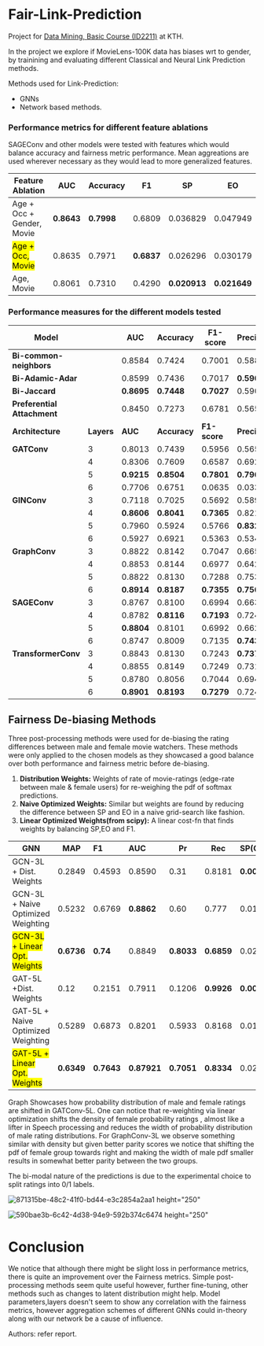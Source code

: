 # Fair-Link-Prediction
Project for [Data Mining, Basic Course (ID2211)](https://www.kth.se/student/kurser/kurs/ID2211?l=en) at KTH.

In the project we explore if MovieLens-100K data has biases wrt to gender, by trainining and evaluating different Classical and Neural Link Prediction methods.

Methods used for Link-Prediction:
- GNNs
- Network based methods.

### Performance metrics for different feature ablations

SAGEConv and other models were tested with features which would balance accuracy and fairness metric performance.
Mean aggreations are used wherever necessary as they would lead to more generalized features.

| **Feature Ablation**            | **AUC**   | **Accuracy** | **F1**   | **SP**     | **EO**     |
|---------------------------------|-----------|--------------|----------|------------|------------|
| Age + Occ + Gender, Movie       | **0.8643**| **0.7998**   | 0.6809   | 0.036829   | 0.047949   |
| <mark>Age + Occ, Movie</mark>                | 0.8635    | 0.7971       | **0.6837**| 0.026296   | 0.030179   |
| Age, Movie                      | 0.8061    | 0.7310       | 0.4290   | **0.020913**| **0.021649**|


### Performance measures for the different models tested

| **Model**                 |     | **AUC**   | **Accuracy** | **F1-score** | **Precision** | **Recall** |  **SP**     | **EO**     |
|---------------------------|-----|-----------|--------------|--------------|---------------|------------|------------|------------|
| **Bi-common-neighbors**   |     | 0.8584    | 0.7424       | 0.7001       | 0.5888        | 0.8632     |            |            |
| **Bi-Adamic-Adar**        |     | 0.8599    | 0.7436       | 0.7017       | **0.5907**    | 0.8642     |            |            |
| **Bi-Jaccard**            |     | **0.8695**| **0.7448**   | **0.7027**   | 0.5905        | **0.8674** |            |            |
| **Preferential Attachment** |   | 0.8450    | 0.7273       | 0.6781       | 0.5653        | 0.8472     |            |            |
| **Architecture**          | **Layers** | **AUC** | **Accuracy** | **F1-score** | **Precision** | **Recall** | **SP**     | **EO**     |
| **GATConv**               | 3   | 0.8013    | 0.7439       | 0.5956       | 0.5656        | 0.6288     | 0.007911   | **0.007694**|
|                           | 4   | 0.8306    | 0.7609       | 0.6587       | 0.6923        | 0.6283     | 0.009295   | 0.008364   |
|                           | 5   | **0.9215**| **0.8504**   | **0.7801**   | **0.7963**    | 0.7647     | 0.024848   | 0.018533   |
|                           | 6   | 0.7706    | 0.6751       | 0.0635       | 0.0331        | **0.8097** | **0.004536**| 0.013637   |
| **GINConv**               | 3   | 0.7118    | 0.7025       | 0.5692       | 0.5895        | 0.5502     | 0.026767   | 0.001744   |
|                           | 4   | **0.8606**| **0.8041**   | **0.7365**   | 0.8214        | **0.6675** | 0.016521   | 0.006719   |
|                           | 5   | 0.7960    | 0.5924       | 0.5766       | **0.8324**    | 0.4410     | **0.004849**| **0.000996**|
|                           | 6   | 0.5927    | 0.6921       | 0.5363       | 0.5342        | 0.5384     | 0.012549   | 0.004277   |
| **GraphConv**             | 3   | 0.8822    | 0.8142       | 0.7047       | 0.6650        | 0.7494     | 0.018200   | 0.006651   |
|                           | 4   | 0.8853    | 0.8144       | 0.6977       | 0.6426        | **0.7632** | 0.021984   | 0.023273   |
|                           | 5   | 0.8822    | 0.8130       | 0.7288       | 0.7538        | 0.7053     | **0.011697**| 0.005238   |
|                           | 6   | **0.8914**| **0.8187**   | **0.7355**   | **0.7564**    | 0.7158     | 0.030041   | **0.000958**|
| **SAGEConv**              | 3   | 0.8767    | 0.8100       | 0.6994       | 0.6632        | 0.7399     | **0.009929**| 0.016642   |
|                           | 4   | 0.8782    | **0.8116**   | **0.7193**   | 0.7244        | 0.7143     | 0.028708   | 0.008952   |
|                           | 5   | **0.8804**| 0.8101       | 0.6992       | 0.6621        | **0.7406** | 0.016706   | 0.003372   |
|                           | 6   | 0.8747    | 0.8009       | 0.7135       | **0.7439**    | 0.6855     | 0.017205   | **0.001091**|
| **TransformerConv**       | 3   | 0.8843    | 0.8130       | 0.7243       | **0.7372**    | 0.7119     | **0.010989**| 0.012458   |
|                           | 4   | 0.8855    | 0.8149       | 0.7249       | 0.7316        | 0.7183     | 0.015846   | 0.011875   |
|                           | 5   | 0.8780    | 0.8056       | 0.7044       | 0.6948        | 0.7143     | 0.023165   | **0.010082**|
|                           | 6   | **0.8901**|**0.8193**    | **0.7279**   | 0.7249        | **0.7309** | 0.026621   | 0.012776   |


## Fairness De-biasing Methods
Three post-processing methods were used for de-biasing the rating differences between male and female movie watchers. These methods were only applied to the chosen models as they showcased a good balance over both performance and fairness metric before de-biasing.

1. **Distribution Weights:** Weights of rate of movie-ratings (edge-rate between male & female users) for re-weighing the pdf of softmax predictions.
2. **Naive Optimized Weights:** Similar but weights are found by reducing the difference between SP and EO in a naive grid-search like fashion.
3. **Linear Optimized Weights(from scipy):** A linear cost-fn that finds weights by balancing SP,EO and F1.


| GNN                                 | MAP        | F1         | AUC         | Pr         | Rec        | SP(Overall)  | EO(Overall) |
| ----------------------------------- | ---------- | :--------- | :---------- | ---------- | ---------- | ------------ | ----------- |
| GCN-3L + Dist. Weights              | 0.2849     | 0.4593     | 0.8590      | 0.31       | 0.8181     | **0.00945**  | 0.001238    |
| GCN-3L +  Naive Optimized Weighting | 0.5232     | 0.6769     | **0.8862**  | 0.60       | 0.777      | 0.0174       | 0.0114      |
| <mark>GCN-3L + Linear Opt. Weights</mark>    | **0.6736** | **0.74**   | 0.8849      | **0.8033** | **0.6859** | 0.0270       | **0.001**       |
| GAT-5L +Dist. Weights               | 0.12       | 0.2151     | 0.7911      | 0.1206     | **0.9926** | **0.000626** | 0.033827    |
| GAT-5L + Naive Optimized Weighting  | 0.5289     | 0.6873     | 0.8201      | 0.5933     | 0.8168     | 0.0126       | 0.0128      |
| <mark>GAT-5L + Linear Opt. Weights</mark>    | **0.6349** | **0.7643** | **0.87921** | **0.7051** | **0.8334** | 0.0219       | 0.0034      |

Graph Showcases how probability distribution of male and female ratings are shifted in GATConv-5L. One can notice that re-weighting via linear optimization shifts the density of female probability ratings , almost like a lifter in Speech processing and reduces the width of probability distribution of male rating distributions. For GraphConv-3L we observe something similar with density but given better parity scores we notice that shifting the pdf of female group towards right and making the width of male pdf smaller results in somewhat better parity between the two groups.

The bi-modal nature of the predictions is due to the experimental choice to split ratings into 0/1 labels.

![871315be-48c2-41f0-bd44-e3c2854a2aa1 height="250"](https://github.com/user-attachments/assets/8575c99f-25ee-4437-9767-51eec8237a97)

![590bae3b-6c42-4d38-94e9-592b374c6474 height="250"](https://github.com/user-attachments/assets/c0e8bc75-5f56-4a86-9df0-8a50a193ed70)

# Conclusion
We notice that although there might be slight loss in performance metrics, there is quite an improvement over the Fairness metrics. Simple post-processing methods seem quite useful however, further fine-tuning, other methods such as changes to latent distribution might help. Model parameters,layers doesn't seem to show any correlation with the fairness metrics, however aggregation schemes of different GNNs could in-theory along with our network be a cause of influence.

Authors: refer report.


